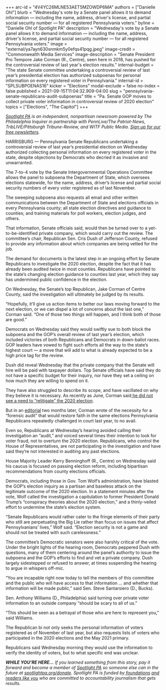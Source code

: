 +++
arc-id = "4V4YC26MLNE53AET5MZOWDP6MA"
authors = ["Danielle Ohl"]
blurb = "Wednesday's vote by a Senate panel allows it to demand information — including the name, address, driver's license, and partial social security number — for all registered Pennsylvania voters."
byline = "Danielle Ohl of Spotlight PA"
description = "Wednesday's vote by a Senate panel allows it to demand information — including the name, address, driver's license, and partial social security number — for all registered Pennsylvania voters."
image = "external/ya7ayn630snmkm5y0efqs41pqg.jpeg"
image-credit = "Commonwealth Media Services"
image-description = "Senate President Pro Tempore Jake Corman (R., Centre), seen here in 2018, has pushed for the controversial review of last year's election results."
internal-budget = "The state Senate committee undertaking a controversial review of last year’s presidential election has authorized subpoenas for personal information on every registered voter in Pennsylvania."
internal-id = "SPLSUBPOENAS16"
kicker = "Elections"
modal-exclude = false
no-index = false
published = 2021-09-15T11:04:32.909-04:00
slug = "pennsylvania-senate-republicans-audit-subpoenas"
title = "Pa. Senate GOP moves to collect private voter information in controversial review of 2020 election"
topics = ["Elections", "The Capitol"]
+++

<a href="https://www.spotlightpa.org/"><i>Spotlight PA</i></a><i> is an independent, nonpartisan newsroom powered by The Philadelphia Inquirer in partnership with PennLive/The Patriot-News, TribLIVE/Pittsburgh Tribune-Review, and WITF Public Media. </i><a href="https://www.spotlightpa.org/newsletters"><i>Sign up for our free newsletters</i></a><i>.</i>

HARRISBURG — Pennsylvania Senate Republicans undertaking a controversial review of last year’s presidential election on Wednesday authorized collecting personal information on every registered voter in the state, despite objections by Democrats who decried it as invasive and unwarranted.

The 7-to-4 vote by the Senate Intergovernmental Operations Committee allows the panel to subpoena the Department of State, which oversees elections statewide, for the name, address, driver’s license and partial social security numbers of every voter registered as of last November.

The sweeping subpoena also requests all email and other written communications between the Department of State and elections officials in every Pennsylvania county; all state election directives and guidance to counties; and training materials for poll workers, election judges, and others.

That information, Senate officials said, would then be turned over to a yet-to-be-identified private company, which would carry out the review. The committee’s chair, Republican Sen. Cris Dush of Jefferson County, refused to provide any information about which companies are being vetted for the job.

<script src="https://www.spotlightpa.org/embed.js" async></script><div data-spl-embed-version="1" data-spl-src="https://www.spotlightpa.org/embeds/newsletter/"></div>

The demand for documents is the latest step in an ongoing effort by Senate Republicans to investigate the 2020 election, despite the fact that it has already been audited twice in most counties. Republicans have pointed to the state’s changing election guidance to counties last year, which they say has undermined public confidence in the election.

On Wednesday, the Senate’s top Republican, Jake Corman of Centre County, said the investigation will ultimately be judged by its results.

“Hopefully, it’ll give us action items to better our laws moving forward to the next election, or we can dispel a lot of concerns about the last one,” Corman said. “One of those two things will happen, and I think both of those are good.”

Democrats on Wednesday said they would swiftly sue to both block the subpoena and the GOP’s overall review of last year’s election, which included victories of both Republicans and Democrats in down-ballot races. GOP leaders have vowed to fight such efforts all the way to the state’s highest court — a move that will add to what is already expected to be a high price tag for the review.

Dush did reveal Wednesday that the private company that the Senate will hire will be paid with taxpayer dollars. Top Senate officials have said they do not have a specific budget for their inquiry, nor have they set a ceiling on how much they are willing to spend on it.

They have also struggled to describe its scope, and have vacillated on why they believe it is necessary. As recently as June, Corman said<a href="https://www.spotlightpa.org/news/2021/08/jake-corman-pennsylvania-senate-election-audit/"> he did not see a need to “relitigate” the 2020 election</a>.

But in an <a href="https://www.senatorcorman.com/2021/08/23/op-ed-careful-thoughtful-investigation-is-necessary-to-restore-faith-in-our-elections/">editorial</a> two months later, Corman wrote of the necessity for a “forensic audit” that would restore faith in the same elections Pennsylvania Republicans repeatedly challenged in court last year, to no avail.

<script src="https://www.spotlightpa.org/embed.js" async></script><div data-spl-embed-version="1" data-spl-src="https://www.spotlightpa.org/embeds/donate/?teaser_text=If%20you%20learned%20something%20from%20this%20report%2C%20pay%20it%20forward%20and%20become%20a%20member%20of%20Spotlight%20PA%20so%20someone%20else%20can%20in%20the%20future."></div>

Even so, Republicans at Wednesday’s hearing avoided calling their investigation an “audit,” and voiced several times their intention to look for voter fraud, not to overturn the 2020 election. Republicans, who control the House of Representatives, are not participating in the investigation and have said they’re not interested in auditing any past elections.

House Majority Leader Kerry Benninghoff (R., Centre) on Wednesday said his caucus is focused on passing election reform, including bipartisan recommendations from county elections officials.

Democrats, including those in Gov. Tom Wolf’s administration, have blasted the GOP’s election inquiry as a partisan and baseless attack on the legitimate outcome of the 2020 election. In a statement minutes after the vote, Wolf called the investigation a capitulation to former President Donald Trump’s “conspiracy theories about the 2020 election,” and a thinly-veiled effort to undermine the state’s election system.

“Senate Republicans would rather cater to the fringe elements of their party who still are perpetuating the Big Lie rather than focus on issues that affect Pennsylvanians’ lives,” Wolf said. “Election security is not a game and should not be treated with such carelessness.”

The committee’s Democratic senators were also harshly critical of the vote. Under the bright lights of the hearing room, Democrats peppered Dush with questions, many of them centering around the panel’s authority to issue the subpoena and the GOP’s efforts to find and vet a private company. Dush largely sidestepped or refused to answer, at times suspending the hearing to argue in whispers off-mic.

“You are incapable right now today to tell the members of this committee and the public who will have access to that information … and whether that information will be made public,” said Sen. Steve Santarsiero (D., Bucks).

Sen. Anthony Williams (D., Philadelphia) said turning over private voter information to an outside company “should be scary to all of us.”

“This should be seen as a betrayal of those who are here to represent you,” said Williams.

The Republican bi not only seeks the personal information of voters registered as of November of last year, but also requests lists of voters who participated in the 2020 elections and the May 2021 primary.

Republicans said Wednesday morning they would use the information to verify the identity of voters, but to what specific end was unclear.

<i><b>WHILE YOU’RE HERE...</b></i><i> If you learned something from this story, pay it forward and become a member of </i><a href="https://www.spotlightpa.org/"><i>Spotlight PA</i></a><i> so someone else can in the future at </i><a href="http://spotlightpa.org/donate"><i>spotlightpa.org/donate</i></a><i>. Spotlight PA is funded by</i><a href="https://www.spotlightpa.org/support"><i> foundations</i></a><i> </i><a href="https://www.spotlightpa.org/support"><i>and readers like you</i></a><i> who are committed to accountability journalism that gets results.</i>
